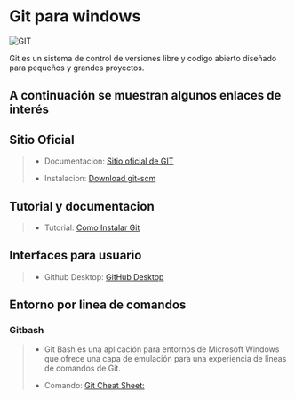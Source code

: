 #  Git para **windows**

![GIT](https://git-scm.com/images/logo@2x.png)

Git es un sistema de control de versiones libre y codigo abierto diseñado para pequeños y grandes proyectos. 

## A continuación se muestran algunos enlaces de interés
## Sitio Oficial
>- Documentacion: [Sitio oficial de GIT](https://git-scm.com/)
> 
>- Instalacion: [Download git-scm](https://git-scm.com/download/win)
## Tutorial y documentacion
>- Tutorial: [Como Instalar Git](https://www.youtube.com/watch?v=ES2xtLyI-B8)
>
## Interfaces para usuario
>- Github Desktop: [GitHub Desktop](https://desktop.github.com/)
>
## Entorno por linea de comandos
### Gitbash 
>- Git Bash es una aplicación para entornos de Microsoft Windows que ofrece una capa de emulación para una experiencia de líneas de comandos de Git.
>
>- Comando: [Git Cheat Sheet:](https://education.github.com/git-cheat-sheet-education.pdf)
>

